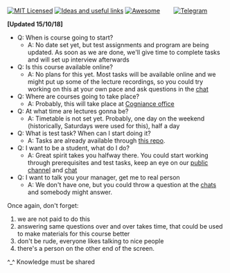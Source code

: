 [![MIT Licensed][icon-mit]][license]
[![Ideas and useful links][icon-ideas]][ideas]
[![Awesome][icon-awesome]][awesome]
&nbsp;&nbsp;&nbsp;&nbsp;&nbsp;&nbsp;
[![Telegram][icon-chat]][chat]

**[Updated 15/10/18]**
- Q: When is course going to start?
  + A: No date set yet, but test assignments and program are being updated. As soon as we are done, we'll give time to complete tasks and will set up interview afterwards
- Q: Is this course available online?
  + A: No plans for this yet. Most tasks will be available online and we might put up some of the lecture recordings, so you could try working on this at your own pace and ask questions in the [chat]
- Q: Where are courses going to take place?
  + A: Probably, this will take place at [Cogniance office](https://goo.gl/maps/cVxLSCpWPUB2)
- Q: At what time are lectures gonna be?
  + A: Timetable is not set yet. Probably, one day on the weekend (historically, Saturdays were used for this), half a day
- Q: What is test task? When can I start doing it?
  + A: Tasks are already available through [this repo](https://github.com/kottans/frontend#ready).
- Q: I want to be a student, what do I do?
  + A: Great spirit takes you halfway there. You could start working through prerequisites and test tasks, keep an eye on our [public channel](https://twitter.com/kottans_org) and [chat]
- Q: I want to talk you your manager, get me to real person
  + A: We don't have one, but you could throw a question at the [chats](https://github.com/kottans/frontend#chats) and somebody might answer.

Once again, don't forget:
1) we are not paid to do this
2) answering same questions over and over takes time, that could be used to make materials for this course better
3) don't be rude, everyone likes talking to nice people
4) there's a person on the other end of the screen.

^_^ Knowledge must be shared
  
[icon-chat]: https://img.shields.io/badge/chat-on%20telegram-blue.svg
[icon-mit]: https://img.shields.io/badge/license-MIT-blue.svg
[icon-ideas]: https://img.shields.io/badge/google--doc-ideas-ff69b4.svg
[icon-awesome]: https://cdn.rawgit.com/sindresorhus/awesome/d7305f38d29fed78fa85652e3a63e154dd8e8829/media/badge.svg

[license]: https://github.com/Kottans/web/blob/master/LICENSE.md
[awesome]: https://github.com/sindresorhus/awesome#front-end-development
[ideas]: https://docs.google.com/spreadsheets/d/1bZJhYjK3VHOS2HmQb2Fs4aHfEBt8mp1F09j9nEEDaqE/edit#gid=818017811
[chat]: https://t.me/joinchat/CX8EF1JmLm9IM6J6oy2U7Q
